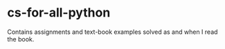 # cs-for-all-python
Contains assignments and text-book examples solved as and when I read the book.

